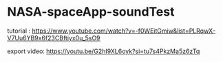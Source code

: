 # NASA-spaceApp-soundTest

tutorial : https://www.youtube.com/watch?v=-f0WEitGmiw&list=PLRqwX-V7Uu6YB9x6f23CBftiyx0u_5sO9

export video: https://youtu.be/G2hI9XL6oyk?si=tu7s4PkzMa5z6zTq

